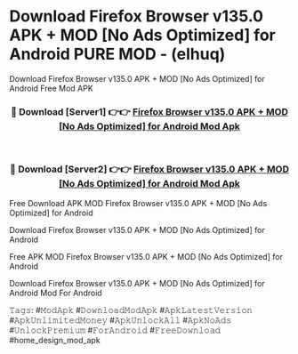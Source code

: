 # Download Firefox Browser v135.0 APK + MOD [No Ads Optimized] for Android PURE MOD - (elhuq)
Download Firefox Browser v135.0 APK + MOD [No Ads Optimized] for Android Free Mod APK

<div align="center">
<h3>🔴 Download [Server1] 👉👉 <a href="https://apk-comot.site?title=Firefox_Browser_v135.0_APK_+_MOD_[No_Ads_Optimized]_for_Android">Firefox Browser v135.0 APK + MOD [No Ads Optimized] for Android Mod Apk</a></h3><br>

<h3>🔴 Download [Server2] 👉👉 <a href="https://apk-comot.site?title=Firefox_Browser_v135.0_APK_+_MOD_[No_Ads_Optimized]_for_Android">Firefox Browser v135.0 APK + MOD [No Ads Optimized] for Android Mod Apk</a></h3>
</div>


Free Download APK MOD Firefox Browser v135.0 APK + MOD [No Ads Optimized] for Android

Download Firefox Browser v135.0 APK + MOD [No Ads Optimized] for Android 

Free APK MOD Firefox Browser v135.0 APK + MOD [No Ads Optimized] for Android 

Download Firefox Browser v135.0 APK + MOD [No Ads Optimized] for Android Mod For Android

𝚃𝚊𝚐𝚜: #𝙼𝚘𝚍𝙰𝚙𝚔 #𝙳𝚘𝚠𝚗𝚕𝚘𝚊𝚍𝙼𝚘𝚍𝙰𝚙𝚔 #𝙰𝚙𝚔𝙻𝚊𝚝𝚎𝚜𝚝𝚅𝚎𝚛𝚜𝚒𝚘𝚗 #𝙰𝚙𝚔𝚄𝚗𝚕𝚒𝚖𝚒𝚝𝚎𝚍𝙼𝚘𝚗𝚎𝚢 #𝙰𝚙𝚔𝚄𝚗𝚕𝚘𝚌𝚔𝙰𝚕𝚕 #𝙰𝚙𝚔𝙽𝚘𝙰𝚍𝚜 #𝚄𝚗𝚕𝚘𝚌𝚔𝙿𝚛𝚎𝚖𝚒𝚞𝚖 #𝙵𝚘𝚛𝙰𝚗𝚍𝚛𝚘𝚒𝚍 #𝙵𝚛𝚎𝚎𝙳𝚘𝚠𝚗𝚕𝚘𝚊𝚍 #home_design_mod_apk